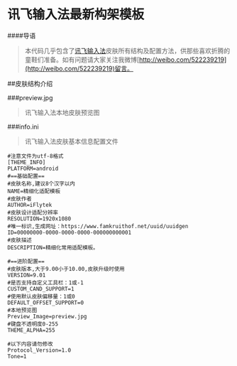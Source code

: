 # 讯飞输入法最新构架模板
####导语
>  本代码几乎包含了[讯飞输入法](http://www.xunfei.cn)皮肤所有结构及配置方法，供那些喜欢折腾的童鞋们准备。如有问题请大家关注我微博[http://weibo.com/522239219](http://weibo.com/522239219)留言。

##皮肤结构介绍

###preview.jpg
> 讯飞输入法本地皮肤预览图

###info.ini
> 讯飞输入法皮肤基本信息配置文件

	#注意文件为utf-8格式
	[THEME_INFO]
	PLATFORM=android
	#==基础配置==
	#皮肤名称,建议8个汉字以内
	NAME=精细化适配模板
	#皮肤作者
	AUTHOR=iFlytek
	#皮肤设计适配分辨率
	RESOLUTION=1920x1080
	#唯一标识,生成网址：https://www.famkruithof.net/uuid/uuidgen
	ID=00000000-0000-0000-0000-000000000001
	#皮肤描述
	DESCRIPTION=精细化常用适配模板。

	#==进阶配置==
	#皮肤版本,大于9.00小于10.00,皮肤升级时使用
	VERSION=9.01
	#是否支持自定义工具栏：1或-1
	CUSTOM_CAND_SUPPORT=1
	#使用默认皮肤偏移量：1或0
	DEFAULT_OFFSET_SUPPORT=0
	#本地预览图
	Preview_Image=preview.jpg
	#键盘不透明度0-255
	THEME_ALPHA=255

	#以下内容请勿修改
	Protocol_Version=1.0
	Tone=1